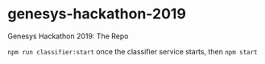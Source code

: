 # genesys-hackathon-2019

Genesys Hackathon 2019: The Repo

`npm run classifier:start`
once the classifier service starts,
then `npm start`
